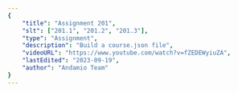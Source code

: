 ```yaml
---
{
    "title": "Assignment 201",
    "slt": ["201.1", "201.2", "201.3"],
    "type": "Assignment",
    "description": "Build a course.json file",
    "videoURL": "https://www.youtube.com/watch?v=fZEDEWyiuZA",
    "lastEdited": "2023-09-19",
    "author": "Andamio Team"
}
---
```

